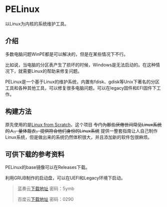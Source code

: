 # PELinux
以Linux为内核的系统维护工具。

## 介绍
多数电脑问题WinPE都是可以解决的，但是在某些情况下不行。

比如说，当电脑的分区表产生了损坏的时候，Windows是无法启动的。在这种情况下，就需要Linux的帮助来修复问题。

PELinux是一个基于Linux的维护系统，内置有fdisk、gdisk等Unix下著名的分区工具和各种其他工具，可以修复很多电脑问题。可以在legacy固件和EFI固件下工作。

## 构建方法
原先使用的是[Linux from Scratch](https://www.linuxfromscratch.org/)，这个项目 ~~专门为那些厌倦世间常见Linux系统的人，量体裁衣，提供符合他们身份的Linux系统~~ 提供一整套指南让人自己制作Linux系统，但是做出来的系统仍然体积很大，并且添加新的软件包很麻烦。

## 可供下载的参考资料

PELinux的base镜像可以在Releases下载。

利用GRUB制作的启动盘，可以在UEFI和Legacy环境下启动。
> 蓝奏云[下载地址](https://wwmf.lanzout.com/ikf5u0itljtc
) 密码：5ymb
> 
> 百度云[下载地址](https://pan.baidu.com/s/1QseSN7EYP8CRWrc-i6aBtw 
) 密码：0290
